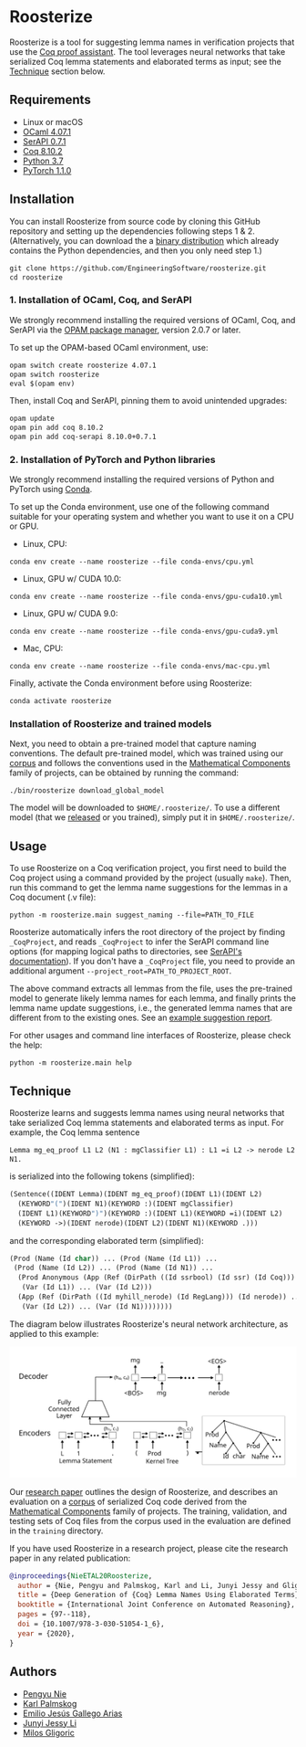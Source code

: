 # Roosterize

Roosterize is a tool for suggesting lemma names in verification
projects that use the [Coq proof assistant](https://coq.inria.fr).
The tool leverages neural networks that take serialized Coq
lemma statements and elaborated terms as input; see the [Technique](#Technique)
section below.

## Requirements

- Linux or macOS
- [OCaml 4.07.1](https://ocaml.org)
- [SerAPI 0.7.1](https://github.com/ejgallego/coq-serapi)
- [Coq 8.10.2](https://coq.inria.fr/download)
- [Python 3.7](https://www.python.org)
- [PyTorch 1.1.0](https://pytorch.org/get-started/previous-versions/#v110)

## Installation

You can install Roosterize from source code by cloning this GitHub
repository and setting up the dependencies following steps 1 & 2.
(Alternatively, you can download the a [binary
distribution](https://github.com/EngineeringSoftware/roosterize/releases)
which already contains the Python dependencies, and then you only need
step 1.)

```
git clone https://github.com/EngineeringSoftware/roosterize.git
cd roosterize
```

### 1. Installation of OCaml, Coq, and SerAPI

We strongly recommend installing the required versions of OCaml, Coq,
and SerAPI via the [OPAM package manager](https://opam.ocaml.org),
version 2.0.7 or later.

To set up the OPAM-based OCaml environment, use:
```
opam switch create roosterize 4.07.1
opam switch roosterize
eval $(opam env)
```
Then, install Coq and SerAPI, pinning them to avoid unintended upgrades:
```
opam update
opam pin add coq 8.10.2
opam pin add coq-serapi 8.10.0+0.7.1
```

### 2. Installation of PyTorch and Python libraries

We strongly recommend installing the required versions of Python and
PyTorch using [Conda](https://docs.conda.io/en/latest/miniconda.html).

To set up the Conda environment, use one of the following command
suitable for your operating system and whether you want to use it on a
CPU or GPU.

- Linux, CPU:
```
conda env create --name roosterize --file conda-envs/cpu.yml
```

- Linux, GPU w/ CUDA 10.0:
```
conda env create --name roosterize --file conda-envs/gpu-cuda10.yml
```

- Linux, GPU w/ CUDA 9.0:
```
conda env create --name roosterize --file conda-envs/gpu-cuda9.yml
```

- Mac, CPU:
```
conda env create --name roosterize --file conda-envs/mac-cpu.yml
```

Finally, activate the Conda environment before using Roosterize:
```
conda activate roosterize
```

### Installation of Roosterize and trained models

Next, you need to obtain a pre-trained model that capture naming
conventions.  The default pre-trained model, which was trained using
our [corpus][math-comp-corpus] and follows the conventions used in the
[Mathematical Components][math-comp-website] family of projects, can
be obtained by running the command:

```
./bin/roosterize download_global_model
```

The model will be downloaded to `$HOME/.roosterize/`. To use a
different model (that we [released][latest-release] or you trained),
simply put it in `$HOME/.roosterize/`.

## Usage

To use Roosterize on a Coq verification project, you first need to
build the Coq project using a command provided by the project (usually
`make`).  Then, run this command to get the lemma name suggestions for
the lemmas in a Coq document (.v file):

```
python -m roosterize.main suggest_naming --file=PATH_TO_FILE
```

Roosterize automatically infers the root directory of the project by
finding `_CoqProject`, and reads `_CoqProject` to infer the SerAPI
command line options (for mapping logical paths to directories, see
[SerAPI's documentation][serapi-faq-link]).  If you don't have a
`_CoqProject` file, you need to provide an additional argument
`--project_root=PATH_TO_PROJECT_ROOT`.

<!-- where `$PATH_TO_PROJECT` should be replaced with the path to the -->
<!-- Coq project, and `$SERAPI_OPTIONS` should be replaced with the SerAPI -->
<!-- command line options for mapping logical paths to directories -->
<!-- (see [SerAPI's documentation][serapi-faq-link]). For example, -->
<!-- if the logical path (inside Coq) for the project is `Verified`, -->
<!-- you should set `SERAPI_OPTIONS="-R $PATH_TO_PROJECT,Verified"`. -->

The above command extracts all lemmas from the file, uses the
pre-trained model to generate likely lemma names for each lemma, and
finally prints the lemma name update suggestions, i.e., the generated
lemma names that are different from to the existing ones.  See an
[example suggestion report](./docs/example-suggestion.txt).

For other usages and command line interfaces of Roosterize, please
check the help:
```
python -m roosterize.main help
```

[latest-release]: https://github.com/EngineeringSoftware/roosterize/releases/latest
[serapi-faq-link]: https://github.com/ejgallego/coq-serapi/blob/v8.10/FAQ.md#does-serapi-support-coqs-command-line-flags

## Technique

Roosterize learns and suggests lemma names using neural networks
that take serialized Coq lemma statements and elaborated terms as input.
For example, the Coq lemma sentence
```coq
Lemma mg_eq_proof L1 L2 (N1 : mgClassifier L1) : L1 =i L2 -> nerode L2 N1.
```
is serialized into the following tokens (simplified):
```lisp
(Sentence((IDENT Lemma)(IDENT mg_eq_proof)(IDENT L1)(IDENT L2)
  (KEYWORD"(")(IDENT N1)(KEYWORD :)(IDENT mgClassifier)
  (IDENT L1)(KEYWORD")")(KEYWORD :)(IDENT L1)(KEYWORD =i)(IDENT L2)
  (KEYWORD ->)(IDENT nerode)(IDENT L2)(IDENT N1)(KEYWORD .)))
```
and the corresponding elaborated term (simplified):
```lisp
(Prod (Name (Id char)) ... (Prod (Name (Id L1)) ...
 (Prod (Name (Id L2)) ... (Prod (Name (Id N1)) ...
  (Prod Anonymous (App (Ref (DirPath ((Id ssrbool) (Id ssr) (Id Coq))) (Id eq_mem)) ...
   (Var (Id L1)) ... (Var (Id L2)))
  (App (Ref (DirPath ((Id myhill_nerode) (Id RegLang))) (Id nerode)) ...
   (Var (Id L2)) ... (Var (Id N1))))))))
```

The diagram below illustrates Roosterize's neural network
architecture, as applied to this example:

<img src="seqtoseq-arch.svg" width="700" title="Roosterize architecture">

Our [research paper][arxiv-paper] outlines the design of Roosterize,
and describes an evaluation on a [corpus][math-comp-corpus]
of serialized Coq code derived from the [Mathematical Components][math-comp-website]
family of projects. The training, validation, and testing sets of Coq files from the corpus
used in the evaluation are defined in the `training` directory.

If you have used Roosterize in a research project, please cite
the research paper in any related publication:
```bibtex
@inproceedings{NieETAL20Roosterize,
  author = {Nie, Pengyu and Palmskog, Karl and Li, Junyi Jessy and Gligoric, Milos},
  title = {Deep Generation of {Coq} Lemma Names Using Elaborated Terms},
  booktitle = {International Joint Conference on Automated Reasoning},
  pages = {97--118},
  doi = {10.1007/978-3-030-51054-1_6},
  year = {2020},
}
```

[arxiv-paper]: https://arxiv.org/abs/2004.07761
[math-comp-corpus]: https://github.com/EngineeringSoftware/math-comp-corpus
[math-comp-website]: https://math-comp.github.io

## Authors

- [Pengyu Nie](https://cozy.ece.utexas.edu/~pynie/)
- [Karl Palmskog](https://setoid.com)
- [Emilio Jesús Gallego Arias](https://www.irif.fr/~gallego/)
- [Junyi Jessy Li](http://jessyli.com)
- [Milos Gligoric](http://users.ece.utexas.edu/~gligoric/)
